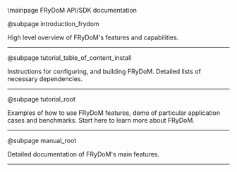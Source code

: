 \mainpage FRyDoM API/SDK documentation

@subpage introduction_frydom

High level overview of FRyDoM's features and capabilities.

---

@subpage tutorial_table_of_content_install 

Instructions for configuring, and building FRyDoM. Detailed lists of necessary dependencies. 

---

@subpage tutorial_root

Examples of how to use FRyDoM features, demo of particular application cases and benchmarks.
Start here to learn more about FRyDoM.

---

@subpage manual_root

Detailed documentation of FRyDoM's main features.

---